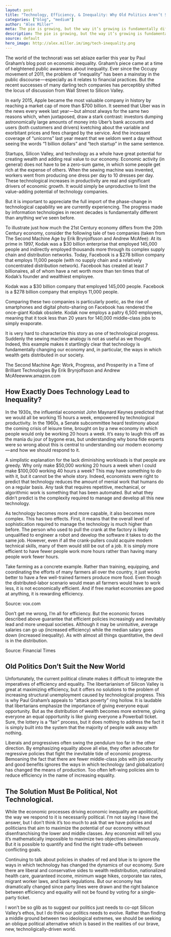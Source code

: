 ```yaml
---
layout: post
title: "Technology, Efficiency, & Inequality: Why Old Politics Aren’t Suited for the New World"
categories: ["blog", "medium"]
author: "Alex Miller"
meta: The pie is growing, but the way it’s growing is fundamentally different than ever before — and our politics need to evolve accordingly..
description: The pie is growing, but the way it’s growing is fundamentally different than ever before — and our politics need to evolve accordingly.
source: default
hero_image: http://alex.miller.im/img/tech-inequality.png
---
```



The world of the technorati was set ablaze earlier this year by Paul Graham’s blog post on economic inequality. Graham’s piece came at a time of heightened public awareness about inequality.  Ever since the Occupy movement of 2011, the problem of “inequality” has been a mainstay in the public discourse — especially as it relates to financial practices. But the recent successes of many darling tech companies has perceptibly shifted the locus of discussion from Wall Street to Silicon Valley.

In early 2015, Apple became the most valuable company in history by reaching a market cap of more than $700 billion. It seemed that Uber was in the news every week last year — but almost always for the same two reasons which, when juxtaposed, draw a stark contrast: investors dumping astronomically large amounts of money into Uber’s bank accounts and users (both customers and drivers) kvetching about the variable and exorbitant prices and fees charged by the service. And the incessant coverage of “unicorns” last year meant that we seldom went a day without seeing the words “1 billion dollars” and “tech startup” in the same sentence.





Startups, Silicon Valley, and technology as a whole have great potential for creating wealth and adding real value to our economy. Economic activity (in general) does not have to be a zero-sum game, in which some people get rich at the expense of others. When the sewing machine was invented, workers went from producing one dress per day to 10 dresses per day. These technological increases in productivity are real and significant drivers of economic growth. It would simply be unproductive to limit the value-adding potential of technology companies.

But it is important to appreciate the full import of the phase-change in technological capability we are currently experiencing. The progress made by information technologies in recent decades is fundamentally different than anything we’ve seen before.






To illustrate just how much the 21st Century economy differs from the 20th Century economy, consider the following tale of two companies (taken from The Second Machine Age by Erik Brynjolfsson and Andrew McAfee): At its prime in 1997, Kodak was a $30 billion enterprise that employed 145,000 people and indirectly employed thousands more through its complex supply chain and distribution networks. Today, Facebook is a $278 billion company that employs 11,000 people (with no supply chain and a relatively concentrated distribution network). Facebook has created at least 7 billionaires, all of whom have a net worth more than ten times that of Kodak’s founder and wealthiest employee.

Kodak was a $30 billion company that employed 145,000 people. Facebook is a $278 billion company that employs 11,000 people.

Comparing these two companies is particularly poetic, as the rise of smartphones and digital photo-sharing on Facebook has rendered the once-giant Kodak obsolete. Kodak now employs a paltry 6,500 employees, meaning that it took less than 20 years for 140,000 middle-class jobs to simply evaporate.

It is very hard to characterize this story as one of technological progress. Suddenly the sewing machine analogy is not as useful as we thought. Indeed, this example makes it startlingly clear that technology is fundamentally changing our economy and, in particular, the ways in which wealth gets distributed in our society.

The Second Machine Age: Work, Progress, and Prosperity in a Time of Brilliant Technologies
By Erik Brynjolfsson and Andrew McAfeewww.amazon.com






## How Exactly Does Technology Lead to Inequality? 

In the 1930s, the influential economist John Maynard Keynes predicted that we would all be working 15 hours a week, empowered by technological productivity. In the 1960s, a Senate subcommittee heard testimony about the coming crisis of leisure time, brought on by a new economy in which people would only be working 20 hours a week. It’s easy to laugh this off as the mania du jour of bygone eras, but understanding why bona fide experts were so wrong about this is central to understanding our modern economy — and how we should respond to it.

A simplistic explanation for the lack diminishing workloads is that people are greedy. Why only make $50,000 working 20 hours a week when I could make $100,000 working 40 hours a week? This may have something to do with it, but it cannot be the whole story. Indeed, economists were right to predict that technology reduces the amount of menial work that humans do on a regular basis. Any task that requires repetitive, mechanical, or algorithmic work is something that has been automated. But what they didn’t predict is the complexity required to manage and develop all this new technology. 

As technology becomes more and more capable, it also becomes more complex. This has two effects. First, it means that the overall level of sophistication required to manage the technology is much higher than before. The person who used to pull the crank at the factory is likely unqualified to engineer a robot and develop the software it takes to do the same job. However, even if all the crank-pullers could acquire modern technical skills, many of them would still be out of a job. It is simply more efficient to have fewer people work more hours rather than having many people work fewer hours. 

Take farming as a concrete example. Rather than training, equipping, and coordinating the efforts of many farmers all over the country, it just works better to have a few well-trained farmers produce more food. Even though the distributed-labor  scenario would mean all farmers would have to work less, it is not economically efficient. And if free market economies are good at anything, it is rewarding efficiency.





Source: vox.com

Don’t get me wrong, I’m all for efficiency. But the economic forces described above guarantee that efficient policies increasingly and inevitably lead and more unequal societies. Although it may be unintuitive, average salaries can go up (increased efficiency) while the median salary goes down (increased inequality). As with almost all things quantitative, the devil is in the distribution.



Source: Financial Times

## Old Politics Don’t Suit the New World 

Unfortunately, the current political climate makes it difficult to integrate the imperatives of efficiency and equality. The libertarianism of Silicon Valley is great at maximizing efficiency, but it offers no solutions to the problem of increasing structural unemployment caused by technological progress. This is why Paul Graham’s appeals to “attack poverty” ring hollow. It is laudable that libertarians emphasize the importance of giving everyone equal opportunity. But as the distribution of wealth becomes more extreme, giving everyone an equal opportunity is like giving everyone a Powerball ticket. Sure, the lottery is a “fair” process, but it does nothing to address the fact it is simply built into the system that the majority of people walk away with nothing.

Liberals and progressives often swing the pendulum too far in the other direction. By emphasizing equality above all else, they often advocate for regressive policies that fight the inevitable tide of economic progress. Bemoaning the fact that there are fewer middle-class jobs with job security and good benefits ignores the ways in which technology (and globalization) has changed the means of production. Too often left-wing policies aim to reduce efficiency in the name of increasing equality.

## The Solution Must Be Political, Not Technological.

While the economic processes driving economic inequality are apolitical, the way we respond to it is necessarily political. I’m not saying I have the answer, but I don’t think it’s too much to ask that we have policies and politicians that aim to maximize the potential of our economy without disenfranchising the lower and middle classes. Any economist will tell you it’s mathematically impossible to maximize two objectives simultaneously. But it is possible to quantify and find the right trade-offs between conflicting goals.

Continuing to talk about policies in shades of red and blue is to ignore the ways in which technology has changed the dynamics of our economy. Sure there are liberal and conservative sides to wealth redistribution, nationalized health care, guaranteed income, minimum wage hikes, corporate tax rates, migrant worker laws, and bank regulations. But our economy has dramatically changed since party lines were drawn and the right balance between efficiency and equality will not be found by voting for a single-party ticket.

I won’t be so glib as to suggest our politics just needs to co-opt Silicon Valley’s ethos, but I do think our politics needs to evolve. Rather than finding a middle ground between two ideological extremes, we should be seeking an oblique political alternative which is based in the realities of our brave, new, technoligically-driven world.